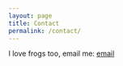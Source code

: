 ```yaml
---
layout: page
title: Contact
permalink: /contact/
---
```


I love frogs too, email me: [email](mailto:jasontrk12@gmail.com)
